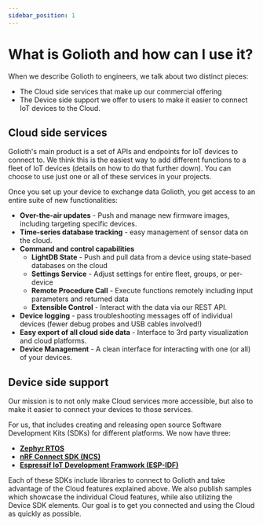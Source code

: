 ```yaml
---
sidebar_position: 1
---
```


# What is Golioth and how can I use it?
When we describe Golioth to engineers, we talk about two distinct pieces:

* The Cloud side services that make up our commercial offering
* The Device side support we offer to users to make it easier to connect IoT devices to the Cloud. 

## Cloud side services

Golioth's main product is a set of APIs and endpoints for IoT devices to connect to. We think this is the easiest way to add different functions to a fleet of IoT devices (details on how to do that further down). You can choose to use just one or all of these services in your projects.

Once you set up your device to exchange data Golioth, you get access to an entire suite of new functionalities:
* **Over-the-air updates** - Push and manage new firmware images, including targeting specific devices.
* **Time-series database tracking** - easy management of sensor data on the cloud.
* **Command and control capabilities**
  * **LightDB State** - Push and pull data from a device using state-based databases on the cloud
  * **Settings Service** - Adjust settings for entire fleet, groups, or per-device
  * **Remote Procedure Call** - Execute functions remotely including input parameters and returned data
  * **Extensible Control** - Interact with the data via our REST API.
* **Device logging** - pass troubleshooting messages off of individual devices (fewer debug probes and USB cables involved!)
* **Easy export of all cloud side data** - Interface to 3rd party visualization and cloud platforms.
* **Device Management** - A clean interface for interacting with one (or all) of your devices.


## Device side support 
Our mission is to not only make Cloud services more accessible, but also to make it easier to connect your devices to those services.

For us, that includes creating and releasing open source Software Development Kits (SDKs) for different platforms. We now have three:
* [**Zephyr RTOS**](https://github.com/golioth/golioth-zephyr-sdk)
* [**nRF Connect SDK (NCS)**](https://github.com/golioth/golioth-zephyr-sdk)
* [**Espressif IoT Development Framwork (ESP-IDF)**](https://github.com/golioth/golioth-esp-idf-sdk)

Each of these SDKs include libraries to connect to Golioth and take advantage of the Cloud features explained above. We also publish samples which showcase the individual Cloud features, while also utilizing the Device SDK elements. Our goal is to get you connected and using the Cloud as quickly as possible.
